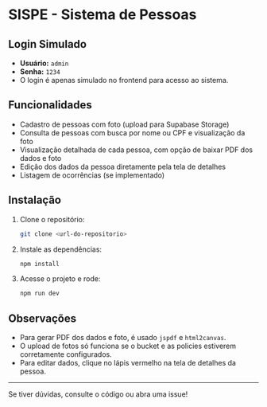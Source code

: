 # SISPE - Sistema de Pessoas

## Login Simulado
- **Usuário:** `admin`
- **Senha:** `1234`
- O login é apenas simulado no frontend para acesso ao sistema.

## Funcionalidades
- Cadastro de pessoas com foto (upload para Supabase Storage)
- Consulta de pessoas com busca por nome ou CPF e visualização da foto
- Visualização detalhada de cada pessoa, com opção de baixar PDF dos dados e foto
- Edição dos dados da pessoa diretamente pela tela de detalhes
- Listagem de ocorrências (se implementado)

## Instalação

1. Clone o repositório:
   ```bash
   git clone <url-do-repositorio>
   ```
2. Instale as dependências:
   ```bash
   npm install
   ```
3. Acesse o projeto e rode:
   ```bash
   npm run dev
   ```

## Observações
- Para gerar PDF dos dados e foto, é usado `jspdf` e `html2canvas`.
- O upload de fotos só funciona se o bucket e as policies estiverem corretamente configurados.
- Para editar dados, clique no lápis vermelho na tela de detalhes da pessoa.

---

Se tiver dúvidas, consulte o código ou abra uma issue!
